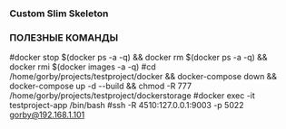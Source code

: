 ### Custom Slim Skeleton


### ПОЛЕЗНЫЕ КОМАНДЫ ###
#docker stop $(docker ps -a -q) && docker rm $(docker ps -a -q) && docker rmi $(docker images -a -q)
#cd /home/gorby/projects/testproject/docker && docker-compose down && docker-compose up -d --build && chmod -R 777 /home/gorby/projects/testproject/dockerstorage
#docker exec -it testproject-app /bin/bash
#ssh -R 4510:127.0.0.1:9003 -p 5022 gorby@192.168.1.101

